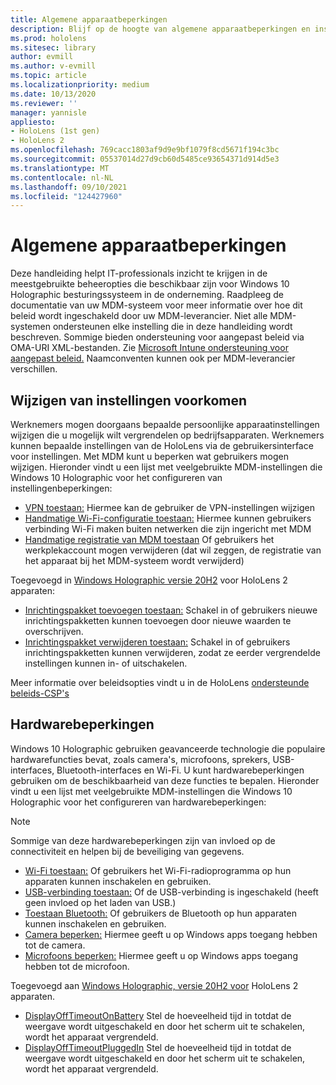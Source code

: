 ```yaml
---
title: Algemene apparaatbeperkingen
description: Blijf op de hoogte van algemene apparaatbeperkingen en instellingen voor het HoloLens mixed reality apparaat.
ms.prod: hololens
ms.sitesec: library
author: evmill
ms.author: v-evmill
ms.topic: article
ms.localizationpriority: medium
ms.date: 10/13/2020
ms.reviewer: ''
manager: yannisle
appliesto:
- HoloLens (1st gen)
- HoloLens 2
ms.openlocfilehash: 769cacc1803af9d9e9bf1079f8cd5671f194c3bc
ms.sourcegitcommit: 05537014d27d9cb60d5485ce93654371d914d5e3
ms.translationtype: MT
ms.contentlocale: nl-NL
ms.lasthandoff: 09/10/2021
ms.locfileid: "124427960"
---
```

# <a name="common-device-restrictions"></a>Algemene apparaatbeperkingen 

Deze handleiding helpt IT-professionals inzicht te krijgen in de meestgebruikte beheeropties die beschikbaar zijn voor Windows 10 Holographic besturingssysteem in de onderneming. Raadpleeg de documentatie van uw MDM-systeem voor meer informatie over hoe dit beleid wordt ingeschakeld door uw MDM-leverancier. Niet alle MDM-systemen ondersteunen elke instelling die in deze handleiding wordt beschreven. Sommige bieden ondersteuning voor aangepast beleid via OMA-URI XML-bestanden. Zie [Microsoft Intune ondersteuning voor aangepast beleid.](/mem/intune/configuration/custom-settings-windows-10) Naamconventen kunnen ook per MDM-leverancier verschillen.

## <a name="prevent-changing-of-settings"></a>Wijzigen van instellingen voorkomen
Werknemers mogen doorgaans bepaalde persoonlijke apparaatinstellingen wijzigen die u mogelijk wilt vergrendelen op bedrijfsapparaten. Werknemers kunnen bepaalde instellingen van de HoloLens via de gebruikersinterface voor instellingen. Met MDM kunt u beperken wat gebruikers mogen wijzigen. Hieronder vindt u een lijst met veelgebruikte MDM-instellingen die Windows 10 Holographic voor het configureren van instellingenbeperkingen:
-   [VPN toestaan:](/windows/client-management/mdm/policy-csp-settings#settings-allowvpn) Hiermee kan de gebruiker de VPN-instellingen wijzigen
-   [Handmatige Wi-Fi-configuratie toestaan:](/windows/client-management/mdm/policy-csp-wifi#wifi-allowmanualwificonfiguration) Hiermee kunnen gebruikers verbinding Wi-Fi maken buiten netwerken die zijn ingericht met MDM
-   [Handmatige registratie van MDM toestaan](/windows/client-management/mdm/policy-csp-experience#experience-allowmanualmdmunenrollment) Of gebruikers het werkplekaccount mogen verwijderen (dat wil zeggen, de registratie van het apparaat bij het MDM-systeem wordt verwijderd)

Toegevoegd in [Windows Holographic versie 20H2](hololens-release-notes.md#windows-holographic-version-20h2) voor HoloLens 2 apparaten:
- [Inrichtingspakket toevoegen toestaan:](/windows/client-management/mdm/policy-csp-security#security-allowaddprovisioningpackage) Schakel in of gebruikers nieuwe inrichtingspakketten kunnen toevoegen door nieuwe waarden te overschrijven.
- [Inrichtingspakket verwijderen toestaan:](/windows/client-management/mdm/policy-csp-security#security-allowremoveprovisioningpackage) Schakel in of gebruikers inrichtingspakketten kunnen verwijderen, zodat ze eerder vergrendelde instellingen kunnen in- of uitschakelen.

Meer informatie over beleidsopties vindt u in de HoloLens [ondersteunde beleids-CSP's](/windows/client-management/mdm/policy-csps-supported-by-hololens2)

## <a name="hardware-restrictions"></a>Hardwarebeperkingen
Windows 10 Holographic gebruiken geavanceerde technologie die populaire hardwarefuncties bevat, zoals camera's, microfoons, sprekers, USB-interfaces, Bluetooth-interfaces en Wi-Fi. U kunt hardwarebeperkingen gebruiken om de beschikbaarheid van deze functies te bepalen.
Hieronder vindt u een lijst met veelgebruikte MDM-instellingen die Windows 10 Holographic voor het configureren van hardwarebeperkingen:

> [!NOTE]
> Sommige van deze hardwarebeperkingen zijn van invloed op de connectiviteit en helpen bij de beveiliging van gegevens.

-   [Wi-Fi toestaan:](/windows/client-management/mdm/policy-csp-wifi#wifi-allowwifi) Of gebruikers het Wi-Fi-radioprogramma op hun apparaten kunnen inschakelen en gebruiken.
-   [USB-verbinding toestaan:](/windows/client-management/mdm/policy-csp-connectivity#connectivity-allowusbconnection) Of de USB-verbinding is ingeschakeld (heeft geen invloed op het laden van USB.)
-   [Toestaan Bluetooth:](/windows/client-management/mdm/policy-csp-connectivity#connectivity-allowbluetooth) Of gebruikers de Bluetooth op hun apparaten kunnen inschakelen en gebruiken.
-   [Camera beperken:](/windows/client-management/mdm/policy-csp-privacy#privacy-letappsaccesscamera) Hiermee geeft u op Windows apps toegang hebben tot de camera.
-   [Microfoons beperken:](/windows/client-management/mdm/policy-csp-privacy#privacy-letappsaccessmicrophone) Hiermee geeft u op Windows apps toegang hebben tot de microfoon.

Toegevoegd aan [Windows Holographic, versie 20H2 voor](hololens-release-notes.md#windows-holographic-version-20h2) HoloLens 2 apparaten. 
- [DisplayOffTimeoutOnBattery](/windows/client-management/mdm/policy-csp-power#power-displayofftimeoutonbattery) Stel de hoeveelheid tijd in totdat de weergave wordt uitgeschakeld en door het scherm uit te schakelen, wordt het apparaat vergrendeld. 
- [DisplayOffTimeoutPluggedIn](/windows/client-management/mdm/policy-csp-power#power-displayofftimeoutpluggedin) Stel de hoeveelheid tijd in totdat de weergave wordt uitgeschakeld en door het scherm uit te schakelen, wordt het apparaat vergrendeld. 
